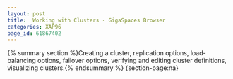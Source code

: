 ```yaml
---
layout: post
title:  Working with Clusters - GigaSpaces Browser
categories: XAP96
page_id: 61867402
---
```


{% summary section %}Creating a cluster, replication options, load-balancing options, failover options, verifying and editing cluster definitions, visualizing clusters.{% endsummary %}
{section-page:na}
